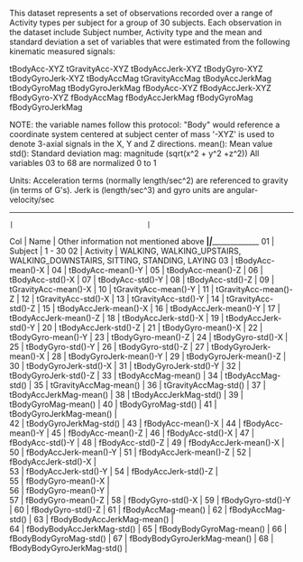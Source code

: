 This dataset represents a set of observations recorded over a range of Activity types per 
 subject for a group of 30 subjects. Each observation in the dataset include Subject number,
 Activity type and the mean and standard deviation a set of variables that were estimated 
 from the following kinematic measured signals: 

tBodyAcc-XYZ
tGravityAcc-XYZ
tBodyAccJerk-XYZ
tBodyGyro-XYZ
tBodyGyroJerk-XYZ
tBodyAccMag
tGravityAccMag
tBodyAccJerkMag
tBodyGyroMag
tBodyGyroJerkMag
fBodyAcc-XYZ
fBodyAccJerk-XYZ
fBodyGyro-XYZ
fBodyAccMag
fBodyAccJerkMag
fBodyGyroMag
fBodyGyroJerkMag

NOTE: the variable names follow this protocol:
      "Body" would reference a coordinate system centered at subject center of mass
      '-XYZ' is used to denote 3-axial signals in the X, Y and Z directions.
      mean(): Mean value
      std(): Standard deviation
      mag: magnitude (sqrt(x^2 + y^2 +z^2))
      All variables 03 to 68 are normalized 0 to 1
      
Units: Acceleration terms (normally length/sec^2) are referenced to gravity (in terms
        of G's). Jerk is (length/sec^3) and gyro units are angular-velocity/sec 
  
_________________________________________________________________________________
    |                                 |
Col |  Name                           |  Other information not mentioned above
____|_________________________________|__________________________________________
01  |  Subject                        | 1 - 30
02  |  Activity                       | WALKING, WALKING_UPSTAIRS, WALKING_DOWNSTAIRS, SITTING, STANDING, LAYING
03  |  tBodyAcc-mean()-X              | 
04  |  tBodyAcc-mean()-Y              |
05  |  tBodyAcc-mean()-Z              |
06  |  tBodyAcc-std()-X               |
07  |  tBodyAcc-std()-Y               |
08  |  tBodyAcc-std()-Z               |
09  |  tGravityAcc-mean()-X           |
10  |  tGravityAcc-mean()-Y           |
11  |  tGravityAcc-mean()-Z           |
12  |  tGravityAcc-std()-X            |
13  |  tGravityAcc-std()-Y            |
14  |  tGravityAcc-std()-Z            |
15  |  tBodyAccJerk-mean()-X          |
16  |  tBodyAccJerk-mean()-Y          |
17  |  tBodyAccJerk-mean()-Z          |
18  |  tBodyAccJerk-std()-X           |
19  |  tBodyAccJerk-std()-Y           |
20  |  tBodyAccJerk-std()-Z           |
21  |  tBodyGyro-mean()-X             |
22  |  tBodyGyro-mean()-Y             |
23  |  tBodyGyro-mean()-Z             |
24  |  tBodyGyro-std()-X              |
25  |  tBodyGyro-std()-Y              |
26  |  tBodyGyro-std()-Z              |
27  |  tBodyGyroJerk-mean()-X         |
28  |  tBodyGyroJerk-mean()-Y         |
29  |  tBodyGyroJerk-mean()-Z         |
30  |  tBodyGyroJerk-std()-X          |
31  |  tBodyGyroJerk-std()-Y          |
32  |  tBodyGyroJerk-std()-Z          |
33  |  tBodyAccMag-mean()             |
34  |  tBodyAccMag-std()              |
35  |  tGravityAccMag-mean()          |
36  |  tGravityAccMag-std()           |
37  |  tBodyAccJerkMag-mean()         |
38  |  tBodyAccJerkMag-std()          |
39  |  tBodyGyroMag-mean()            |
40  |  tBodyGyroMag-std()             | 
41  |  tBodyGyroJerkMag-mean()        |  
42  |  tBodyGyroJerkMag-std()         |
43  |  fBodyAcc-mean()-X              |
44  |  fBodyAcc-mean()-Y              |
45  |  fBodyAcc-mean()-Z              |
46  |  fBodyAcc-std()-X               |
47  |  fBodyAcc-std()-Y               |
48  |  fBodyAcc-std()-Z               |
49  |  fBodyAccJerk-mean()-X          |
50  |  fBodyAccJerk-mean()-Y          |
51  |  fBodyAccJerk-mean()-Z          |
52  |  fBodyAccJerk-std()-X           |     
53  |  fBodyAccJerk-std()-Y           |
54  |  fBodyAccJerk-std()-Z           |   
55  |  fBodyGyro-mean()-X             |   
56  |  fBodyGyro-mean()-Y             |  
57  |  fBodyGyro-mean()-Z             |
58  |  fBodyGyro-std()-X              |
59  |  fBodyGyro-std()-Y              |
60  |  fBodyGyro-std()-Z              |
61  |  fBodyAccMag-mean()             |
62  |  fBodyAccMag-std()              |
63  |  fBodyBodyAccJerkMag-mean()     |   
64  |  fBodyBodyAccJerkMag-std()      |
65  |  fBodyBodyGyroMag-mean()        |
66  |  fBodyBodyGyroMag-std()         | 
67  |  fBodyBodyGyroJerkMag-mean()    |
68  |  fBodyBodyGyroJerkMag-std()     |